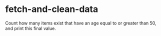 # fetch-and-clean-data
Count how many items exist that have an age equal to or greater than 50, and print this final value.
